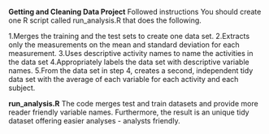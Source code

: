 **Getting and Cleaning Data Project**
Followed instructions
You should create one R script called run_analysis.R that does the following.

1.Merges the training and the test sets to create one data set.
2.Extracts only the measurements on the mean and standard deviation for each measurement.
3.Uses descriptive activity names to name the activities in the data set
4.Appropriately labels the data set with descriptive variable names.
5.From the data set in step 4, creates a second, independent tidy data set with the average of each variable for each activity and each subject.

**run_analysis.R**
The code merges test and train datasets and provide more reader friendly variable names. Furthermore, the result is an unique tidy dataset offering easier analyses - analysts friendly.
